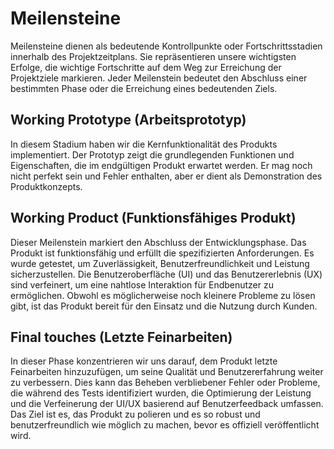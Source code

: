 # Meilensteine

Meilensteine dienen als bedeutende Kontrollpunkte oder Fortschrittsstadien innerhalb des Projektzeitplans.
Sie repräsentieren unsere wichtigsten Erfolge, die wichtige Fortschritte auf dem Weg zur Erreichung der Projektziele
markieren.
Jeder Meilenstein bedeutet den Abschluss einer bestimmten Phase oder die Erreichung eines bedeutenden Ziels.

## Working Prototype (Arbeitsprototyp)

In diesem Stadium haben wir die Kernfunktionalität des Produkts implementiert.
Der Prototyp zeigt die grundlegenden Funktionen und Eigenschaften, die im endgültigen Produkt erwartet werden.
Er mag noch nicht perfekt sein und Fehler enthalten, aber er dient als Demonstration des Produktkonzepts.

## Working Product (Funktionsfähiges Produkt)

Dieser Meilenstein markiert den Abschluss der Entwicklungsphase.
Das Produkt ist funktionsfähig und erfüllt die spezifizierten Anforderungen.
Es wurde getestet, um Zuverlässigkeit, Benutzerfreundlichkeit und Leistung
sicherzustellen.
Die Benutzeroberfläche (UI) und das Benutzererlebnis (UX) sind verfeinert, um eine nahtlose Interaktion
für Endbenutzer zu ermöglichen.
Obwohl es möglicherweise noch kleinere Probleme zu lösen gibt, ist das Produkt bereit
für den Einsatz und die Nutzung durch Kunden.

## Final touches (Letzte Feinarbeiten)

In dieser Phase konzentrieren wir uns darauf, dem Produkt letzte Feinarbeiten hinzuzufügen, um seine Qualität und
Benutzererfahrung weiter zu verbessern. Dies kann das Beheben verbliebener Fehler oder Probleme, die während des Tests
identifiziert wurden, die Optimierung der Leistung und die Verfeinerung der UI/UX basierend auf Benutzerfeedback
umfassen. Das Ziel ist es, das Produkt zu polieren und es so robust und benutzerfreundlich wie möglich zu machen, bevor
es offiziell veröffentlicht wird.